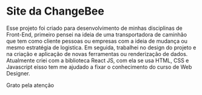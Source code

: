 # Site da ChangeBee

Esse projeto foi criado para desenvolvimento de minhas disciplinas de Front-End, primeiro pensei na ideia de uma transportadora de caminhão que tem como cliente pessoas ou empresas com a ideia de mudança ou mesmo estratégia de logistica.
Em seguida, trabalhei no design do projeto e na criação e aplicação de novas ferramentas ou renderização de dados. Atualmente criei com a biblioteca React JS, com ela se usa HTML, CSS e Javascript eisso tem me ajudado a fixar o conhecimento do curso de Web Designer.

Grato pela atenção
